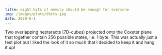 ```yaml
---
title: eight bits of memory should be enough for everyone
img: /images/plots/8bits.jpg
date: 2020-8-1
---
```


Two overlapping heptaracts (7D-cubes) projected onto the Coxeter plane
that together contain 256 possible states, i.e. 1 byte.
This was actually just a test plot but I liked
the look of it so much that I decided to keep it and hang it up!
